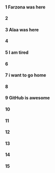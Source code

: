 #### 1 Farzona was here
#### 2
#### 3 Alaa was here
#### 4
#### 5 I am tired
#### 6
#### 7 i want to go home
#### 8
#### 9 GitHub is awesome
#### 10
#### 11
#### 12
#### 13
#### 14
#### 15
